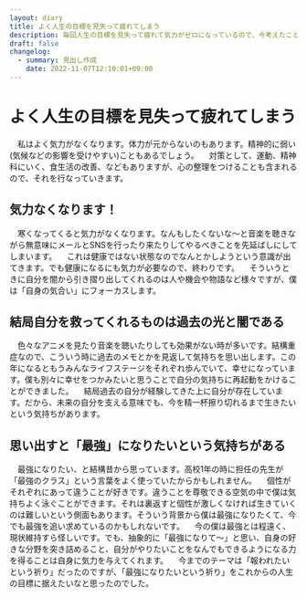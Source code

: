 ```yaml
---
layout: diary
title: よく人生の目標を見失って疲れてしまう
description: 毎回人生の目標を見失って疲れて気力がゼロになっているので、今考えたことを記録しておきます。
draft: false
changelog:
  - summary: 見出し作成
    date: 2022-11-07T12:10:01+09:00
---
```


# よく人生の目標を見失って疲れてしまう

　私はよく気力がなくなります。体力が元からないのもあります。精神的に弱い(気候などの影響を受けやすい)こともあるでしょう。
　対策として、運動、精神科にいく、食生活の改善、などもありますが、心の整理をつけることも含まれるので、それを行なっていきます。

## 気力なくなります！

　寒くなってくると気力がなくなります。なんもしたくないな〜と音楽を聴きながら無意味にメールとSNSを行ったり来たりしてやるべきことを先延ばしにしてしまいます。
　これは健康ではない状態なのでなんとかしようという意識が出てきます。でも健康になるにも気力が必要なので、終わりです。
　そういうときに自分を闇から引き摺り出してくれるのは人や機会や物語など様々ですが、僕は「自身の気合い」にフォーカスします。

## 結局自分を救ってくれるものは過去の光と闇である

　色々なアニメを見たり音楽を聴いたりしても効果がない時が多いです。結構重症なので、こういう時に過去のメモとかを見返して気持ちを思い出します。この年になるともうみんなライフステージをそれぞれ歩んでいて、幸せになっています。僕も別々に幸せをつかみたいと思うことで自分の気持ちに再起動をかけることができました。
　結局過去の自分が経験してきた上に自分が存在しています。だから、未来の自分を支える意味でも、今を精一杯擦り切れるまで生きたいという気持ちがあります。

## 思い出すと「最強」になりたいという気持ちがある

　最強になりたい、と結構昔から思っています。高校1年の時に担任の先生が「最強のクラス」という言葉をよく使っていたからかもしれません。
　個性がそれぞれにあって違うことが好きです。違うことを尊敬できる空気の中で僕は気持ちよく泳ぐことができます。それは裏返すと個性が激しくなければ生きていくのは難しいという側面もあります。そういう背景から僕は最強になりたくて、今でも最強を追い求めているのかもしれないです。
　今の僕は最強とは程遠く、現状維持すら怪しいです。でも、抽象的に「最強になりて〜」と思い、自身の好きな分野を突き詰めること、自分がやりたいことをなんでもできるようになる力を得ることは自身に気力を与えてくれます。
　今までのテーマは「報われたいという祈り」だったのですが、「最強になりたいという祈り」をこれからの人生の目標に据えたいなと思ったのでした。
